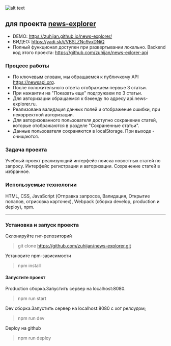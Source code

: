 ![alt text](https://i.ibb.co/yQwyp0R/123.png "Logo NewsExplorer")

## для проекта [news-explorer](http://news-explorer.ru/)

- DEMO: https://zuhijan.github.io/news-explorer/
- ВИДЕО: https://yadi.sk/i/VBSLZNc9vxDNiQ
- Полный функционал доступен при развертывании локально. 
Backend код этого проекта: https://github.com/zuhijan/news-exlorer-api


### Процесс работы
- По ключевым словам, мы обращаемся к публичкому API  https://newsapi.org.
- После положительного ответа отображаем первые 3 статьи. 
- При нажаитии на "Показать еще"
подгружаем по 3 статьи. 
- Для авторизации обращаемся к бэкенду по адресу api.news-explorer.ru.
- Реализована валидация данных полей и отображение ошибки, при некорректной авторизации.
- Для авторизованного пользователя доступно сохранение статей, 
которые отображаются в разделе "Сохраненные статьи".
- Данные пользователя сохраняются в localStorage. При выходе - очищаются. 


### Задача проекта
Учебный проект реализующий интерфейс поиска новостных статей по запросу. 
Интерфейс регистрации и авторизации. Сохранение статей в избранное.

### Используемые технологии
HTML, CSS, 
JavaScript (Отправка запросов, Валидация, Открытие попапов, отрисовка карточек), 
Webpack (сборка develop, production и deploy), npm.


---
### Установка и запуск проекта

Склонируйте гит-репозиторий
> git clone <https://github.com/zuhijan/news-explorer.git>

Установите npm-зависимости
> npm install

#### Запустите проект

Production сборка.Запустить сервер на localhost:8080.
> npm run start

Dev сборка.Запустить сервер на localhost:8080 с хот релоудом;
> npm run dev

Deploy на github
> npm run deploy
